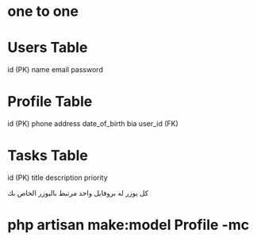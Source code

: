 # one to one 

# Users Table
id (PK)
name
email
password

# Profile Table
id (PK)
phone
address
date_of_birth
bia
user_id (FK)

# Tasks Table
id (PK)
title
description
priority

كل يوزر له بروفايل واحد
مرتبط باليوزر الخاص بك

# php artisan make:model Profile -mc
